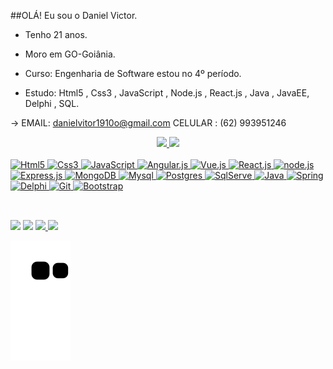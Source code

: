 ##OLÁ! Eu sou o Daniel Victor.

- Tenho 21 anos.

- Moro em GO-Goiânia.

- Curso: Engenharia de Software estou no 4º período.

- Estudo: Html5 , Css3 , JavaScript , Node.js , React.js , Java , JavaEE, Delphi , SQL.

 -> EMAIL: danielvitor1910o@gmail.com CELULAR : (62) 993951246
<div align="center">
  <a href="https://daniel-victtor">
  <img height="180em" src="https://github-readme-stats.vercel.app/api?username=daniel-victorr&show_icons=true&theme=dark&include_all_commits=true&count_private=true"/>
  <img height="170em" src="https://github-readme-stats.vercel.app/api/top-langs/?username=daniel-victorr&layout=compact&langs_count=7&theme=dark"/>
</div>
  
<br/> 
<div style="display: inline_block">
 
  <img aling="center" alt="Html5" src="https://img.shields.io/badge/HTML5-E34F26?style=for-the-badge&logo=html5&logoColor=white"/>
  <img aling="center" alt="Css3" src="https://img.shields.io/badge/CSS3-1572B6?style=for-the-badge&logo=css3&logoColor=white"/>
  <img aling="center" alt="JavaScript" src="https://img.shields.io/badge/JavaScript-F7DF1E?style=for-the-badge&logo=javascript&logoColor=black"/> 
  <img aling="center" alt="Angular.js" src="https://img.shields.io/badge/AngularJS-E23237?style=for-the-badge&logo=angularjs&logoColor=white"/>
  <img aling="center" alt="Vue.js" src="https://img.shields.io/badge/Vue.js-35495E?style=for-the-badge&logo=vue.js&logoColor=4FC08D"/>
  <img aling="center" alt="React.js" src="https://img.shields.io/badge/React-20232A?style=for-the-badge&logo=react&logoColor=61DAFB"/>
  <img aling="center" alt="node.js" src="https://img.shields.io/badge/Node.js-43853D?style=for-the-badge&logo=node.js&logoColor=white"/>
  <img aling="center" alt="Express.js" src="https://img.shields.io/badge/Express.js-404D59?style=for-the-badge"/>
  <img aling="center" alt="MongoDB" src="https://img.shields.io/badge/MongoDB-4EA94B?style=for-the-badge&logo=mongodb&logoColor=white"/>
   <img aling="center" alt="Mysql" src="https://img.shields.io/badge/MySQL-00000F?style=for-the-badge&logo=mysql&logoColor=white"/>
  <img aling="center" alt="Postgres" src="https://img.shields.io/badge/PostgreSQL-316192?style=for-the-badge&logo=postgresql&logoColor=white"/>
  <img aling="center" alt="SqlServe" src="https://img.shields.io/badge/Microsoft_SQL_Server-CC2927?style=for-the-badge&logo=microsoft-sql-server&logoColor=white"/>
  <img aling="center" alt="Java" src="https://img.shields.io/badge/Java-ED8B00?style=for-the-badge&logo=java&logoColor=white"/>
  <img aling="center" alt="Spring" src="https://img.shields.io/badge/Spring-6DB33F?style=for-the-badge&logo=spring&logoColor=white"/>
  <img aling="center" alt="Delphi" src="https://img.shields.io/badge/Delphi_RAD_Studio-B22222?style=for-the-badge&logo=delphi&logoColor=white"/>
  <img aling="center" alt="Git" src="https://img.shields.io/badge/GIT-E44C30?style=for-the-badge&logo=git&logoColor=white"/>
  <img aling="center" alt="Bootstrap" src="https://img.shields.io/badge/Bootstrap-563D7C?style=for-the-badge&logo=bootstrap&logoColor=white"/> 
</div>
<br/>
  
  ##
 
  <div> 
  <a href="https://instagram.com/daniel_victtor_" target="_blank"><img src="https://img.shields.io/badge/-Instagram-%23E4405F?style=for-the-badge&logo=instagram&logoColor=white" target="_blank"></a>
 <a href="https://discord.gg/Daniel/Victtor#7126" target="_blank"><img src="https://img.shields.io/badge/Discord-7289DA?style=for-the-badge&logo=discord&logoColor=white" target="_blank"></a> 
 <a href = "mailto:danielvitor1910o@gmail.com"><img src="https://img.shields.io/badge/-Gmail-%23333?style=for-the-badge&logo=gmail&logoColor=#ffffff" target="_blank">   </a>
 <a href="https://www.linkedin.com/in/daniel-victor-55312a210/overlay/contact-info/#:~:text=linkedin.com/in/daniel%2Dvictor%2D55312a210" target="_blank"><img src="https://img.shields.io/badge/-LinkedIn-%230077B5?style=for-the-badge&logo=linkedin&logoColor=white" target="_blank"></a>    
   
   ![Snake animation](https://github.com/daniel-victorr/daniel-victorr/blob/output/github-contribution-grid-snake.svg)
</div>
